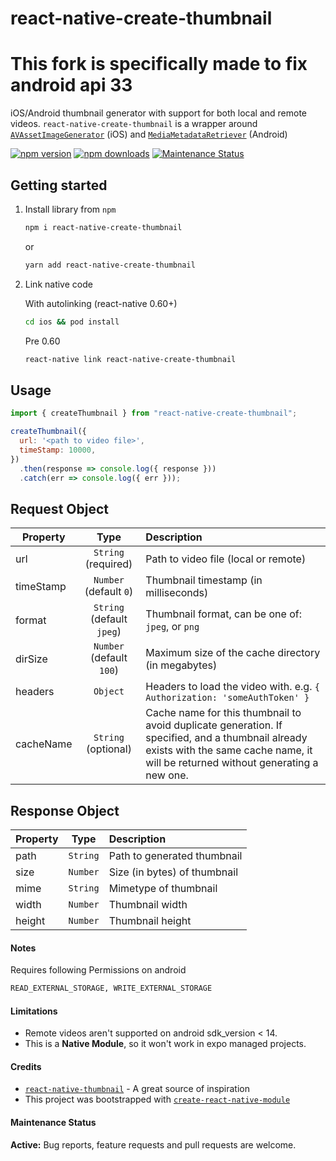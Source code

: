 # react-native-create-thumbnail

# This fork is specifically made to fix android api 33

iOS/Android thumbnail generator with support for both local and remote videos. `react-native-create-thumbnail` is a wrapper around
[`AVAssetImageGenerator`](https://developer.apple.com/documentation/avfoundation/avassetimagegenerator?language=objc) (iOS) and [`MediaMetadataRetriever`](https://developer.android.com/reference/android/media/MediaMetadataRetriever) (Android)

[![npm version](https://img.shields.io/npm/v/react-native-create-thumbnail.svg)](https://npmjs.com/package/react-native-create-thumbnail) [![npm downloads](https://img.shields.io/npm/dm/react-native-create-thumbnail.svg)](https://npmjs.com/package/react-native-create-thumbnail) [![Maintenance Status](https://img.shields.io/badge/maintenance-active-green.svg)](#maintenance-status)

## Getting started

1. Install library from `npm`

   ```bash
   npm i react-native-create-thumbnail
   ```

   or

   ```bash
   yarn add react-native-create-thumbnail
   ```

2. Link native code

   With autolinking (react-native 0.60+)

   ```bash
   cd ios && pod install
   ```

   Pre 0.60

   ```bash
   react-native link react-native-create-thumbnail
   ```

## Usage

```javascript
import { createThumbnail } from "react-native-create-thumbnail";

createThumbnail({
  url: '<path to video file>',
  timeStamp: 10000,
})
  .then(response => console.log({ response }))
  .catch(err => console.log({ err }));
```

## Request Object

| Property  |           Type            | Description                                                               |
| --------- | :-----------------------: | :------------------------------------------------------------------------ |
| url       |    `String` (required)    | Path to video file (local or remote)                                      |
| timeStamp |  `Number` (default `0`)   | Thumbnail timestamp (in milliseconds)                                     |
| format    | `String` (default `jpeg`) | Thumbnail format, can be one of: `jpeg`, or `png`                         |
| dirSize   | `Number` (default `100`)  | Maximum size of the cache directory (in megabytes)                        |
| headers   |         `Object`          | Headers to load the video with. e.g. `{ Authorization: 'someAuthToken' }` |
| cacheName   |         `String` (optional)          | Cache name for this thumbnail to avoid duplicate generation. If specified, and a thumbnail already exists with the same cache name, it will be returned without generating a new one. |

## Response Object

| Property |   Type   | Description                 |
| -------- | :------: | :-------------------------- |
| path     | `String` | Path to generated thumbnail |
| size     | `Number` | Size (in bytes) of thumbnail|
| mime     | `String` | Mimetype of thumbnail       |
| width    | `Number` | Thumbnail width             |
| height   | `Number` | Thumbnail height            |

#### Notes

Requires following Permissions on android

```bash
READ_EXTERNAL_STORAGE, WRITE_EXTERNAL_STORAGE
```

#### Limitations

- Remote videos aren't supported on android sdk_version < 14.
- This is a **Native Module**, so it won't work in expo managed projects.

#### Credits

- [`react-native-thumbnail`](https://www.npmjs.com/package/react-native-thumbnail) - A great source of inspiration
- This project was bootstrapped with [`create-react-native-module`](https://github.com/brodybits/create-react-native-module)

#### Maintenance Status

**Active:** Bug reports, feature requests and pull requests are welcome.
